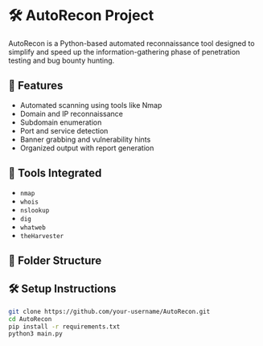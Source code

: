 # 🛠️ AutoRecon Project

AutoRecon is a Python-based automated reconnaissance tool designed to simplify and speed up the information-gathering phase of penetration testing and bug bounty hunting.

## 🚀 Features

- Automated scanning using tools like Nmap
- Domain and IP reconnaissance
- Subdomain enumeration
- Port and service detection
- Banner grabbing and vulnerability hints
- Organized output with report generation

## 🧰 Tools Integrated

- `nmap`
- `whois`
- `nslookup`
- `dig`
- `whatweb`
- `theHarvester`

## 📁 Folder Structure


## 🛠️ Setup Instructions

```bash
git clone https://github.com/your-username/AutoRecon.git
cd AutoRecon
pip install -r requirements.txt
python3 main.py
